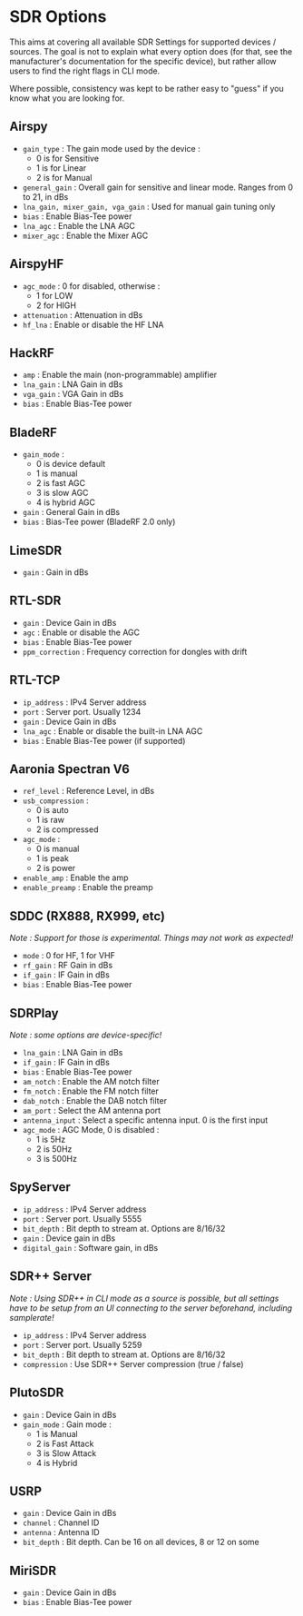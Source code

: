 # SDR Options

This aims at covering all available SDR Settings for supported devices / sources. The goal is not to explain what every option does (for that, see the manufacturer's documentation for the specific device), but rather allow users to find the right flags in CLI mode.  

Where possible, consistency was kept to be rather easy to "guess" if you know what you are looking for.

## Airspy

- `gain_type` : The gain mode used by the device :
    - 0 is for Sensitive
    - 1 is for Linear
    - 2 is for Manual
- `general_gain` : Overall gain for sensitive and linear mode. Ranges from 0 to 21, in dBs
- `lna_gain, mixer_gain, vga_gain` : Used for manual gain tuning only
- `bias` : Enable Bias-Tee power
- `lna_agc` : Enable the LNA AGC
- `mixer_agc` : Enable the Mixer AGC

## AirspyHF

- `agc_mode` : 0 for disabled, otherwise :
    - 1 for LOW
    - 2 for HIGH
- `attenuation` : Attenuation in dBs
- `hf_lna` : Enable or disable the HF LNA

## HackRF

- `amp` : Enable the main (non-programmable) amplifier
- `lna_gain` : LNA Gain in dBs
- `vga_gain` : VGA Gain in dBs
- `bias` : Enable Bias-Tee power

## BladeRF

- `gain_mode` : 
    - 0 is device default
    - 1 is manual
    - 2 is fast AGC
    - 3 is slow AGC
    - 4 is hybrid AGC
- `gain` : General Gain in dBs
- `bias` : Bias-Tee power (BladeRF 2.0 only)

## LimeSDR

- `gain` : Gain in dBs

## RTL-SDR

- `gain` : Device Gain in dBs
- `agc` : Enable or disable the AGC
- `bias` : Enable Bias-Tee power
- `ppm_correction` : Frequency correction for dongles with drift

## RTL-TCP

- `ip_address` : IPv4 Server address
- `port` : Server port. Usually 1234
- `gain` : Device Gain in dBs
- `lna_agc` : Enable or disable the built-in LNA AGC
- `bias` : Enable Bias-Tee power (if supported)

## Aaronia Spectran V6

- `ref_level` : Reference Level, in dBs
- `usb_compression` : 
    - 0 is auto
    - 1 is raw
    - 2 is compressed
- `agc_mode` : 
    - 0 is manual
    - 1 is peak
    - 2 is power
- `enable_amp` : Enable the amp
- `enable_preamp` : Enable the preamp

## SDDC (RX888, RX999, etc)

*Note : Support for those is experimental. Things may not work as expected!*

- `mode` : 0 for HF, 1 for VHF
- `rf_gain` : RF Gain in dBs
- `if_gain` : IF Gain in dBs
- `bias` : Enable Bias-Tee power

## SDRPlay

*Note : some options are device-specific!*

- `lna_gain` : LNA Gain in dBs
- `if_gain` : IF Gain in dBs
- `bias` : Enable Bias-Tee power
- `am_notch` : Enable the AM notch filter
- `fm_notch` : Enable the FM notch filter
- `dab_notch` : Enable the DAB notch filter
- `am_port` : Select the AM antenna port
- `antenna_input` : Select a specific antenna input. 0 is the first input
- `agc_mode` : AGC Mode, 0 is disabled :
    - 1 is 5Hz
    - 2 is 50Hz
    - 3 is 500Hz

## SpyServer

- `ip_address` : IPv4 Server address
- `port` : Server port. Usually 5555
- `bit_depth` : Bit depth to stream at. Options are 8/16/32
- `gain` : Device gain in dBs
- `digital_gain` : Software gain, in dBs

## SDR++ Server

*Note : Using SDR++ in CLI mode as a source is possible, but all settings have to be setup from an UI connecting to the server beforehand, including samplerate!*

- `ip_address` : IPv4 Server address
- `port` : Server port. Usually 5259
- `bit_depth` : Bit depth to stream at. Options are 8/16/32
- `compression` : Use SDR++ Server compression (true / false)

## PlutoSDR

- `gain` : Device Gain in dBs
- `gain_mode` : Gain mode :
    - 1 is Manual
    - 2 is Fast Attack
    - 3 is Slow Attack
    - 4 is Hybrid

## USRP

- `gain` : Device Gain in dBs
- `channel` : Channel ID
- `antenna` : Antenna ID
- `bit_depth` : Bit depth. Can be 16 on all devices, 8 or 12 on some

## MiriSDR

- `gain` : Device Gain in dBs
- `bias` : Enable Bias-Tee power
